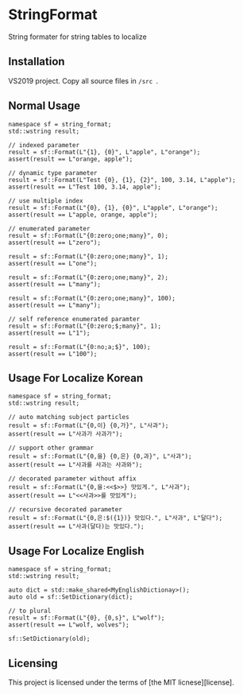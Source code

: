 # StringFormat
String formater for string tables to localize


## Installation

VS2019 project. Copy all source files in `/src `.


## Normal Usage

```
namespace sf = string_format;
std::wstring result;

// indexed parameter
result = sf::Format(L"{1}, {0}", L"apple", L"orange");
assert(result == L"orange, apple");

// dynamic type parameter
result = sf::Format(L"Test {0}, {1}, {2}", 100, 3.14, L"apple");
assert(result == L"Test 100, 3.14, apple");

// use multiple index
result = sf::Format(L"{0}, {1}, {0}", L"apple", L"orange");
assert(result == L"apple, orange, apple");

// enumerated parameter
result = sf::Format(L"{0:zero;one;many}", 0);
assert(result == L"zero");

result = sf::Format(L"{0:zero;one;many}", 1);
assert(result == L"one");

result = sf::Format(L"{0:zero;one;many}", 2);
assert(result == L"many");

result = sf::Format(L"{0:zero;one;many}", 100);
assert(result == L"many");

// self reference enumerated paramter
result = sf::Format(L"{0:zero;$;many}", 1);
assert(result == L"1");

result = sf::Format(L"{0:no;a;$}", 100);
assert(result == L"100");

```


## Usage For Localize Korean 

```
namespace sf = string_format;
std::wstring result;

// auto matching subject particles
result = sf::Format(L"{0,이} {0,가}", L"사과");
assert(result == L"사과가 사과가");

// support other grammar
result = sf::Format(L"{0,을} {0,은} {0,과}", L"사과");
assert(result == L"사과를 사과는 사과와");

// decorated parameter without affix
result = sf::Format(L"{0,을:<<$>>} 맛있게.", L"사과");
assert(result == L"<<사과>>를 맛있게");

// recursive decorated parameter
result = sf::Format(L"{0,은:$({1})} 맛있다.", L"사과", L"달다");
assert(result == L"사과(달다)는 맛있다.");
````


## Usage For Localize English

```
namespace sf = string_format;
std::wstring result;

auto dict = std::make_shared<MyEnglishDictionay>();
auto old = sf::SetDictionary(dict);

// to plural
result = sf::Format(L"{0}, {0,s}", L"wolf");
assert(result == L"wolf, wolves");

sf::SetDictionary(old);
```

## Licensing

This project is licensed under the terms of [the MIT licnese][license].
